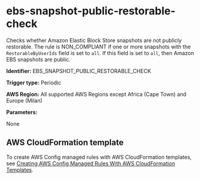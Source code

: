 # ebs\-snapshot\-public\-restorable\-check<a name="ebs-snapshot-public-restorable-check"></a>

Checks whether Amazon Elastic Block Store snapshots are not publicly restorable\. The rule is NON\_COMPLIANT if one or more snapshots with the `RestorableByUserIds` field is set to `all`\. If this field is set to `all`, then Amazon EBS snapshots are public\.

**Identifier:** EBS\_SNAPSHOT\_PUBLIC\_RESTORABLE\_CHECK

**Trigger type:** Periodic

**AWS Region:** All supported AWS Regions except Africa \(Cape Town\) and Europe \(Milan\)

**Parameters:**

 None  

## AWS CloudFormation template<a name="w24aac11c29c17d121c15"></a>

To create AWS Config managed rules with AWS CloudFormation templates, see [Creating AWS Config Managed Rules With AWS CloudFormation Templates](aws-config-managed-rules-cloudformation-templates.md)\.